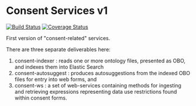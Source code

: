 Consent Services v1
===================

[![Build Status](https://travis-ci.com/broadinstitute/consent.svg?token=3ve6QNemvC5zpJzsoKzf&branch=develop)](https://travis-ci.com/broadinstitute/consent) [![Coverage Status](https://coveralls.io/repos/github/broadinstitute/consent/badge.svg?branch=develop&t=ThluHs)](https://coveralls.io/github/broadinstitute/consent?branch=develop)

First version of "consent-related" services.  

There are three separate deliverables here: 
  1. consent-indexer : reads one or more ontology files, presented as OBO, and indexes them into Elastic Search
  2. consent-autosuggest : produces autosuggestions from the indexed OBO files for entry into web forms, and 
  3. consent-ws : a set of web-services containing methods for ingesting and retrieving expressions representing data use restrictions found within consent forms.
